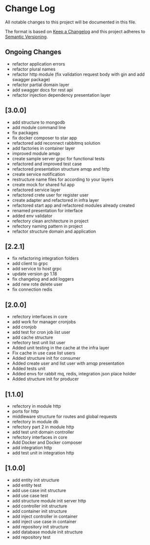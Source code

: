 # Change Log

All notable changes to this project will be documented in this file.

The format is based on [Keep a Changelog](http://keepachangelog.com/)
and this project adheres to [Semantic Versioning](http://semver.org/).

## Ongoing Changes

- refactor application errors
- refactor plural names
- refactor http module (fix validation request body with gin and add swagger package)
- refactor partial domain layer
- add swagger docs for rest api
- refactor injection dependency presentation layer

## [3.0.0]

- add structure to mongodb 
- add module command line 
- fix packages 
- fix docker composer to star app
- refactored add reconnect rabbitmq solution
- add factories in container layer
- improved module amqp 
- create sample server grpc for functional tests
- refactored and improved test case
- refactored presentation structure amqp and http 
- create service notification
- restructure name files for according to your layers
- create mock for shared ful app
- refactored service layer
- refactored crete user for register user
- create adapter and refactored in infra layer
- refactored start app and refactored modules already created
- renamed presentation for interface
- added env validator
- refectory clean architecture in project
- refectory naming pattern in project
- refactor structure domain and application

## [2.2.1]

- fix refactoring integration folders
- add client to grpc 
- add service to host grpc
- update version go 1.18
- fix changelog and add loggers
- add new rote delete user
- fix connection redis

## [2.0.0]
- refectory interfaces in core
- add work for manager cronjobs
- add cronjob
- add test for cron job list user
- add cache structure
- refectory test unit list user
- Added unit testing in the cache at the infra layer
- Fix cache in use case list users
- Added structure init for consumer 
- Added create user and list user with amqp presentation 
- Added tests unit
- Added envs for rabbit mq, redis, integration json place holder
- Added structure init for producer  

## [1.1.0]

- refectory in module http
- ports for http 
- middleware structure for routes and global requests
- refectory in module db
- refectory part 2 in module http
- add test unit domain controller
- refectory interfaces in core 
- Add Docker and Docker composer
- add integration http 
- add test unit in integration http

## [1.0.0]

- add entity init structure
- add entity test
- add use case init structure 
- add use case test
- add structure module init server http 
- add controller init structure
- add container init structure
- add inject controller in container
- add inject use case in container
- add repository init structure 
- add database module init structure 
- add repository test
